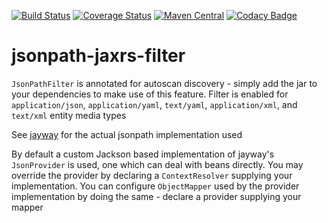 [![Build Status](https://travis-ci.org/lev-kuznetsov/jsonpath-jaxrs-filter.svg?branch=master)](https://travis-ci.org/lev-kuznetsov/jsonpath-jaxrs-filter) [![Coverage Status](https://coveralls.io/repos/github/lev-kuznetsov/jsonpath-jaxrs-filter/badge.svg?branch=master)](https://coveralls.io/github/lev-kuznetsov/jsonpath-jaxrs-filter?branch=master) [![Maven Central](https://maven-badges.herokuapp.com/maven-central/us.levk/jsonpath-jaxrs-filter/badge.svg)](https://maven-badges.herokuapp.com/maven-central/us.levk/jsonpath-jaxrs-filter) [![Codacy Badge](https://api.codacy.com/project/badge/Grade/3d9b578b70f940ae883b2815cd0912f2)](https://www.codacy.com/app/lev-kuznetsov/jsonpath-jaxrs-filter?utm_source=github.com&utm_medium=referral&utm_content=lev-kuznetsov/jsonpath-jaxrs-filter&utm_campaign=badger)

# jsonpath-jaxrs-filter

`JsonPathFilter` is annotated for autoscan discovery - simply add the jar to your dependencies to make use of this feature. Filter is enabled for `application/json`, `application/yaml`, `text/yaml`, `application/xml`, and `text/xml` entity media types

See [jayway](https://github.com/json-path/JsonPath) for the actual jsonpath implementation used

By default a custom Jackson based implementation of jayway's `JsonProvider` is used, one which can deal with beans directly. You may override the provider by declaring a `ContextResolver` supplying your implementation. You can configure `ObjectMapper` used by the provider implementation by doing the same - declare a provider supplying your mapper
